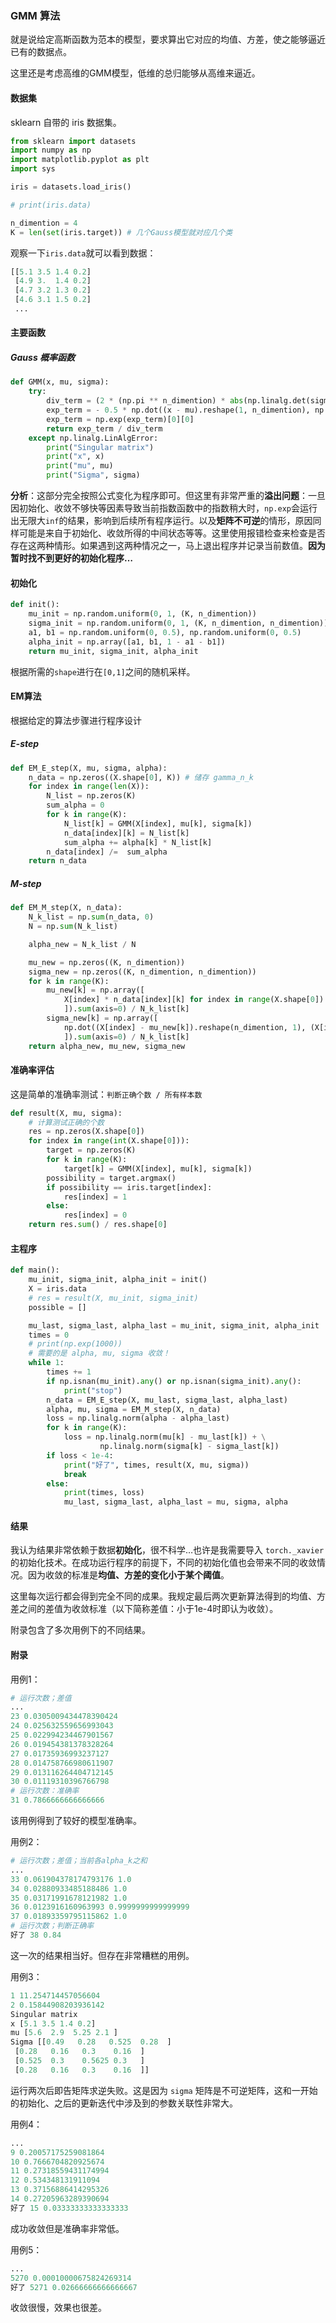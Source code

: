 ### GMM 算法

就是说给定高斯函数为范本的模型，要求算出它对应的均值、方差，使之能够逼近已有的数据点。

这里还是考虑高维的GMM模型，低维的总归能够从高维来逼近。

#### 数据集

sklearn 自带的 iris 数据集。

```python
from sklearn import datasets
import numpy as np 
import matplotlib.pyplot as plt
import sys

iris = datasets.load_iris()

# print(iris.data)

n_dimention = 4
K = len(set(iris.target)) # 几个Gauss模型就对应几个类
```
观察一下`iris.data`就可以看到数据：
```python
[[5.1 3.5 1.4 0.2]
 [4.9 3.  1.4 0.2]
 [4.7 3.2 1.3 0.2]
 [4.6 3.1 1.5 0.2]
 ...
```
#### 主要函数
##### Gauss 概率函数
```python
def GMM(x, mu, sigma):
    try:
        div_term = (2 * (np.pi ** n_dimention) * abs(np.linalg.det(sigma))) ** 0.5
        exp_term = - 0.5 * np.dot((x - mu).reshape(1, n_dimention), np.dot(np.linalg.inv(sigma), (x - mu).reshape(n_dimention, 1)))
        exp_term = np.exp(exp_term)[0][0]
        return exp_term / div_term
    except np.linalg.LinAlgError:
        print("Singular matrix")
        print("x", x)
        print("mu", mu)
        print("Sigma", sigma)
```
**分析**：这部分完全按照公式变化为程序即可。但这里有非常严重的**溢出问题**：一旦因初始化、收敛不够快等因素导致当前指数函数中的指数稍大时，`np.exp`会运行出无限大`inf`的结果，影响到后续所有程序运行。以及**矩阵不可逆**的情形，原因同样可能是来自于初始化、收敛所得的中间状态等等。这里使用报错检查来检查是否存在这两种情形。如果遇到这两种情况之一，马上退出程序并记录当前数值。**因为暂时找不到更好的初始化程序…**

#### 初始化
```python
def init():
    mu_init = np.random.uniform(0, 1, (K, n_dimention))
    sigma_init = np.random.uniform(0, 1, (K, n_dimention, n_dimention))
    a1, b1 = np.random.uniform(0, 0.5), np.random.uniform(0, 0.5)
    alpha_init = np.array([a1, b1, 1 - a1 - b1])
    return mu_init, sigma_init, alpha_init
```
根据所需的`shape`进行在`[0,1]`之间的随机采样。

#### EM算法
根据给定的算法步骤进行程序设计
##### E-step
```python
def EM_E_step(X, mu, sigma, alpha):
    n_data = np.zeros((X.shape[0], K)) # 储存 gamma_n_k
    for index in range(len(X)):
        N_list = np.zeros(K)
        sum_alpha = 0
        for k in range(K):
            N_list[k] = GMM(X[index], mu[k], sigma[k])
            n_data[index][k] = N_list[k]
            sum_alpha += alpha[k] * N_list[k]
        n_data[index] /=  sum_alpha
    return n_data
```

##### M-step
```python
def EM_M_step(X, n_data):
    N_k_list = np.sum(n_data, 0)
    N = np.sum(N_k_list)

    alpha_new = N_k_list / N

    mu_new = np.zeros((K, n_dimention))
    sigma_new = np.zeros((K, n_dimention, n_dimention))
    for k in range(K):
        mu_new[k] = np.array([
            X[index] * n_data[index][k] for index in range(X.shape[0])
            ]).sum(axis=0) / N_k_list[k]
        sigma_new[k] = np.array([
            np.dot((X[index] - mu_new[k]).reshape(n_dimention, 1), (X[index] - mu_new[k]).reshape(1, n_dimention)) * n_data[index][k] for index in range(X.shape[0])
            ]).sum(axis=0) / N_k_list[k]    
    return alpha_new, mu_new, sigma_new
```
#### 准确率评估
这是简单的准确率测试：`判断正确个数 / 所有样本数`
```python
def result(X, mu, sigma):
    # 计算测试正确的个数
    res = np.zeros(X.shape[0])
    for index in range(int(X.shape[0])):
        target = np.zeros(K)
        for k in range(K):
            target[k] = GMM(X[index], mu[k], sigma[k])
        possibility = target.argmax()
        if possibility == iris.target[index]:
            res[index] = 1
        else:
            res[index] = 0
    return res.sum() / res.shape[0]
```

#### 主程序
```python
def main():
    mu_init, sigma_init, alpha_init = init()
    X = iris.data
    # res = result(X, mu_init, sigma_init)
    possible = []

    mu_last, sigma_last, alpha_last = mu_init, sigma_init, alpha_init
    times = 0
    # print(np.exp(1000))
    # 需要的是 alpha, mu, sigma 收敛！
    while 1:
        times += 1
        if np.isnan(mu_init).any() or np.isnan(sigma_init).any():
            print("stop")
        n_data = EM_E_step(X, mu_last, sigma_last, alpha_last)
        alpha, mu, sigma = EM_M_step(X, n_data)
        loss = np.linalg.norm(alpha - alpha_last)
        for k in range(K):
            loss = np.linalg.norm(mu[k] - mu_last[k]) + \
                    np.linalg.norm(sigma[k] - sigma_last[k])
        if loss < 1e-4:
            print("好了", times, result(X, mu, sigma))
            break
        else:
            print(times, loss)
            mu_last, sigma_last, alpha_last = mu, sigma, alpha
```
#### 结果
我认为结果非常依赖于数据**初始化**，很不科学…也许是我需要导入 `torch._xavier`的初始化技术。在成功运行程序的前提下，不同的初始化值也会带来不同的收敛情况。因为收敛的标准是**均值、方差的变化小于某个阈值**。

这里每次运行都会得到完全不同的成果。我规定最后两次更新算法得到的均值、方差之间的差值为收敛标准（以下简称差值：小于1e-4时即认为收敛）。

附录包含了多次用例下的不同结果。

#### 附录

用例1：
```python 
# 运行次数；差值
...
23 0.0305009434478390424 
24 0.025632559656993043
25 0.022994234467901567
26 0.019454381378328264
27 0.01735936993237127
28 0.014758766980611907
29 0.013116264404712145
30 0.01119310396766798
# 运行次数：准确率
31 0.7866666666666666
```
该用例得到了较好的模型准确率。

用例2：
```python
# 运行次数；差值；当前各alpha_k之和
...
33 0.061904378174793176 1.0
34 0.02880933485188486 1.0
35 0.03171991678121982 1.0
36 0.0123916160963993 0.9999999999999999
37 0.01893359795115862 1.0
# 运行次数；判断正确率
好了 38 0.84
```
这一次的结果相当好。但存在非常糟糕的用例。

用例3：
```python
1 11.254714457056604
2 0.15844908203936142
Singular matrix
x [5.1 3.5 1.4 0.2]
mu [5.6  2.9  5.25 2.1 ]
Sigma [[0.49   0.28   0.525  0.28  ]
 [0.28   0.16   0.3    0.16  ]
 [0.525  0.3    0.5625 0.3   ]
 [0.28   0.16   0.3    0.16  ]]
```
运行两次后即告矩阵求逆失败。这是因为 `sigma` 矩阵是不可逆矩阵，这和一开始的初始化、之后的更新迭代中涉及到的参数关联性非常大。

用例4：
```python
...
9 0.20057175259081864
10 0.7666704820925674
11 0.27318559431174994
12 0.534348131911094
13 0.37156886414295326
14 0.27205963289390694
好了 15 0.03333333333333333
```
成功收敛但是准确率非常低。

用例5：

```python
...
5270 0.00010000675824269314
好了 5271 0.02666666666666667
```
收敛很慢，效果也很差。
